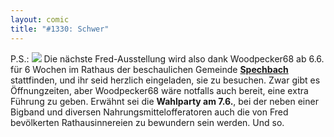 ```yaml
---
layout: comic
title: "#1330: Schwer"
---
```


P.S.: 
<img src="http://www.fonflatter.de/bilder/ausstellung3/ausstellung_spechbach_s.png">
Die nächste Fred-Ausstellung wird also dank Woodpecker68 ab 6.6. für 6 Wochen im Rathaus der beschaulichen Gemeinde <a href="http://www.spechbach.de/"><strong>Spechbach</strong></a> stattfinden, und ihr seid herzlich eingeladen, sie zu besuchen. Zwar gibt es Öffnungzeiten, aber Woodpecker68 wäre notfalls auch bereit, eine extra Führung zu geben.
Erwähnt sei die <strong>Wahlparty am 7.6.</strong>, bei der neben einer Bigband und diversen Nahrungsmittelofferatoren auch die von Fred bevölkerten Rathausinnereien zu bewundern sein werden. 
Und so.
